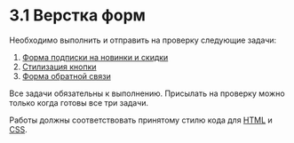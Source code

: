 # 3.1 Верстка форм

Необходимо выполнить и отправить на проверку следующие задачи:

1. [Форма подписки на новинки и скидки](./news-and-offers-form/)
2. [Стилизация кнопки](./button-effects/)
3. [Форма обратной связи](./feedback-form/)

Все задачи обязательны к выполнению. Присылать на проверку можно только когда готовы все три задачи.

Работы должны соответствовать принятому стилю кода для [HTML](https://github.com/netology-code/codestyle/tree/master/html) и [CSS](https://github.com/netology-code/codestyle/tree/master/css).
